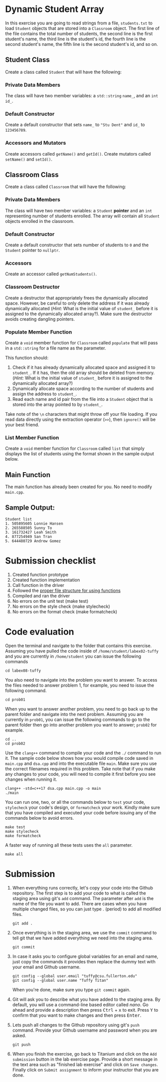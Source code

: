 # Dynamic Student Array
In this exercise you are going to read strings from a file, `students.txt` to load `Student` objects that are stored into a `Classroom` object. The first line of the file contains the total number of students, the second line is the first student's name, the third line is the student's id, the fourth line is the second student's name, the fifth line is the second student's id, and so on.

## Student Class
Create a class called `Student` that will have the following:

### Private Data Members
The class will have two member variables: a `std::string` `name_`, and an `int` `id_`.

### Default Constructor
Create a default constructor that sets `name_` to `"Stu Dent"` and `id_` to `123456789`.

### Accessors and Mutators
Create accessors called `getName()` and `getId()`.
Create mutators called `setName()` and `setId()`.

## Classroom Class
Create a class called `Classroom` that will have the following:

### Private Data Members
The class will have two member variables: a `Student` **pointer** and an `int` representing number of students enrolled. The array will contain all `Student` objects enrolled in the classroom.

### Default Constructor
Create a default constructor that sets number of students to `0` and the `Student` pointer to `nullptr`.

### Accessors
Create an accessor called `getNumStudents()`.

### Classroom Destructor
Create a destructor that appropriately frees the dynamically allocated space. However, be careful to only delete the address if it was already dynamically allocated (*Hint:* What is the initial value of `student_` before it is assigned to the dynamically allocated array?). Make sure the destructor avoids creating dangling pointers.

### Populate Member Function
Create a `void` member function for `Classroom` called `populate` that will pass in a `std::string` for a file name
as the parameter.

This function should:

1. Check if it has already dynamically allocated space and assigned it to `student_`. If it has, then the old array should be deleted from memory. (*Hint:* What is the initial value of `student_` before it is assigned to the dynamically allocated array?)
1. Dynamically allocate space according to the number of students and assign the address to `student_`.
1. Read each name and id pair from the file into a `Student` object that is stored into the array pointed to by `student_`.

Take note of the `\n` characters that might throw off your file loading. If you read data directly using the extraction
operator (`>>`), then `ignore()` will be your best friend.

### List Member Function
Create a `void` member function for `Classroom` called `list` that simply displays the list of students using the format shown
in the sample output below.

## Main Function
The main function has already been created for you. No need to modify `main.cpp`.

## Sample Output:
```
Student list
1. 505895605 Lonnie Hansen
2. 265588505 Sunny To
3. 161732427 Leah Smith
4. 877254949 San Tran
5. 644480729 Andrew Gomez
```

# Submission checklist
1. Created function prototype
1. Created function implementation
1. Call function in the driver
1. Followed the [proper file structure for using functions](https://github.com/ILXL-guides/function-file-organization)
1. Compiled and ran the driver
1. No errors on the unit test (make test)
1. No errors on the style check (make stylecheck)
1. No errors on the format check (make formatcheck)

# Code evaluation
Open the terminal and navigate to the folder that contains this exercise. Assuming you have pulled the code inside of `/home/student/labex02-tuffy` and you are currently in `/home/student` you can issue the following commands

```
cd labex08-tuffy
```

You also need to navigate into the problem you want to answer. To access the files needed to answer problem 1, for example, you need to issue the following command.

```
cd prob01
```

When you want to answer another problem, you need to go back up to the parent folder and navigate into the next problem. Assuming you are currently in `prob01`, you can issue the following commands to go to the parent folder then go into another problem you want to answer; `prob02` for example.

```
cd ..
cd prob02
```

Use the `clang++` command to compile your code and the `./` command to run it. The sample code below shows how you would compile code saved in `main.cpp` and `dsa.cpp` and into the executable file `main`. Make sure you use the correct filenames required in this problem.  Take note that if you make any changes to your code, you will need to compile it first before you see changes when running it.

```
clang++ -std=c++17 dsa.cpp main.cpp -o main
./main
```

You can run one, two, or all the commands below to `test` your code, `stylecheck` your code's design, or `formatcheck` your work. Kindly make sure that you have compiled and executed your code before issuing any of the commands below to avoid errors.

```
make test
make stylecheck
make formatcheck
```

A faster way of running all these tests uses the `all` parameter.

```
make all
```

# Submission
1. When everything runs correctly,  let's copy your code into the Github repository. The first step is to add your code to what is called the staging area using git's `add` command. The parameter after `add` is the name of the file you want to add. There are cases when you have multiple changed files, so you can just type . (period) to add all modified files.

    ```
    git add .
    ```
1. Once everything is in the staging area, we use the `commit` command to tell git that we have added everything we need into the staging area.

    ```
    git commit
    ```
1. In case it asks you  to configure global variables for an email and name, just copy the commands it provides then replace the dummy text with your email and Github username.

    ```
    git config --global user.email "tuffy@csu.fullerton.edu"
    git config --global user.name "Tuffy Titan"
    ```
    When you're done, make sure you type `git commit` again.
1. Git will ask you to describe what you have added to the staging area. By default, you will use a command-line based editor called *nano*. Go ahead and provide a description then press <kbd>Ctrl</kbd> + <kbd>x</kbd> to exit. Press <kbd>Y</kbd> to confirm that you want to make changes and then press <kbd>Enter</kbd>.
1. Lets push all changes to the Github repository using git's `push` command. Provide your Github username and password when you are asked.

    ```
    git push
    ```
1. When you finish the exercise, go back to Titanium and click on the `Add submission` button in the lab exercise page. Provide a short message in the text area such as "finished lab exercise" and click on `Save changes`. Finally click on `Submit assignment` to inform your instructor that you are done.
